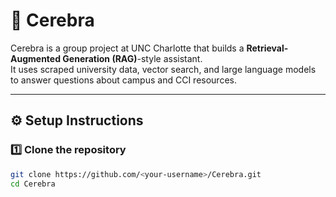 # 🧠 Cerebra

Cerebra is a group project at UNC Charlotte that builds a **Retrieval-Augmented Generation (RAG)**-style assistant.  
It uses scraped university data, vector search, and large language models to answer questions about campus and CCI resources.

---

## ⚙️ Setup Instructions

### 1️⃣ Clone the repository
```bash
git clone https://github.com/<your-username>/Cerebra.git
cd Cerebra

